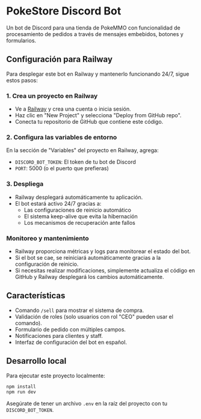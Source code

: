 # PokeStore Discord Bot

Un bot de Discord para una tienda de PokeMMO con funcionalidad de procesamiento de pedidos a través de mensajes embebidos, botones y formularios.

## Configuración para Railway

Para desplegar este bot en Railway y mantenerlo funcionando 24/7, sigue estos pasos:

### 1. Crea un proyecto en Railway

- Ve a [Railway](https://railway.app) y crea una cuenta o inicia sesión.
- Haz clic en "New Project" y selecciona "Deploy from GitHub repo".
- Conecta tu repositorio de GitHub que contiene este código.

### 2. Configura las variables de entorno

En la sección de "Variables" del proyecto en Railway, agrega:

- `DISCORD_BOT_TOKEN`: El token de tu bot de Discord
- `PORT`: 5000 (o el puerto que prefieras)

### 3. Despliega

- Railway desplegará automáticamente tu aplicación.
- El bot estará activo 24/7 gracias a:
  - Las configuraciones de reinicio automático
  - El sistema keep-alive que evita la hibernación
  - Los mecanismos de recuperación ante fallos

### Monitoreo y mantenimiento

- Railway proporciona métricas y logs para monitorear el estado del bot.
- Si el bot se cae, se reiniciará automáticamente gracias a la configuración de reinicio.
- Si necesitas realizar modificaciones, simplemente actualiza el código en GitHub y Railway desplegará los cambios automáticamente.

## Características

- Comando `/sell` para mostrar el sistema de compra.
- Validación de roles (solo usuarios con rol "CEO" pueden usar el comando).
- Formulario de pedido con múltiples campos.
- Notificaciones para clientes y staff.
- Interfaz de configuración del bot en español.

## Desarrollo local

Para ejecutar este proyecto localmente:

```bash
npm install
npm run dev
```

Asegúrate de tener un archivo `.env` en la raíz del proyecto con tu `DISCORD_BOT_TOKEN`.